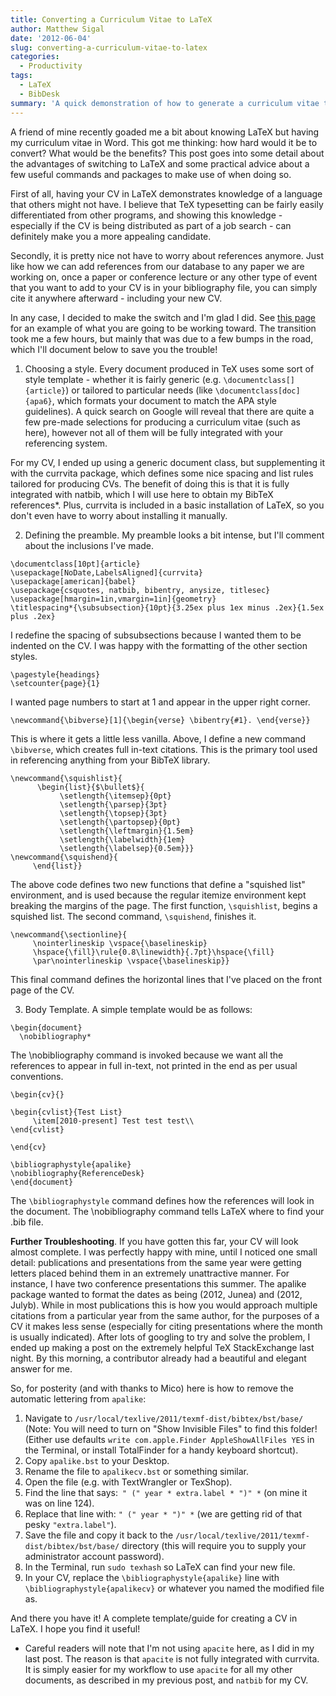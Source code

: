 ```yaml
---
title: Converting a Curriculum Vitae to LaTeX
author: Matthew Sigal
date: '2012-06-04'
slug: converting-a-curriculum-vitae-to-latex
categories:
  - Productivity
tags:
  - LaTeX
  - BibDesk
summary: 'A quick demonstration of how to generate a curriculum vitae that is linked with BibDesk.'
---
```


A friend of mine recently goaded me a bit about knowing LaTeX but having my curriculum vitae in Word. This got me thinking: how hard would it be to convert? What would be the benefits? This post goes into some detail about the advantages of switching to LaTeX and some practical advice about a few useful commands and packages to make use of when doing so.

First of all, having your CV in LaTeX demonstrates knowledge of a language that others might not have. I believe that TeX typesetting can be fairly easily differentiated from other programs, and showing this knowledge - especially if the CV is being distributed as part of a job search - can definitely make you a more appealing candidate.

Secondly, it is pretty nice not have to worry about references anymore. Just like how we can add references from our database to any paper we are working on, once a paper or conference lecture or any other type of event that you want to add to your CV is in your bibliography file, you can simply cite it anywhere afterward - including your new CV.

In any case, I decided to make the switch and I'm glad I did. See [this page](https://www.matthewsigal.com/SigalCV_2017.pdf) for an example of what you are going to be working toward. The transition took me a few hours, but mainly that was due to a few bumps in the road, which I'll document below to save you the trouble!

1) Choosing a style. Every document produced in TeX uses some sort of style template - whether it is fairly generic (e.g. `\documentclass[]{article}`) or tailored to particular needs (like `\documentclass[doc]{apa6}`, which formats your document to match the APA style guidelines). A quick search on Google will reveal that there are quite a few pre-made selections for producing a curriculum vitae (such as here), however not all of them will be fully integrated with your referencing system.

For my CV, I ended up using a generic document class, but supplementing it with the currvita package, which defines some nice spacing and list rules tailored for producing CVs. The benefit of doing this is that it is fully integrated with natbib, which I will use here to obtain my BibTeX references*. Plus, currvita is included in a basic installation of LaTeX, so you don't even have to worry about installing it manually.

2) Defining the preamble. My preamble looks a bit intense, but I'll comment about the inclusions I've made.

```
\documentclass[10pt]{article}
\usepackage[NoDate,LabelsAligned]{currvita}
\usepackage[american]{babel}
\usepackage{csquotes, natbib, bibentry, anysize, titlesec}
\usepackage[hmargin=1in,vmargin=1in]{geometry}
\titlespacing*{\subsubsection}{10pt}{3.25ex plus 1ex minus .2ex}{1.5ex plus .2ex}
```

I redefine the spacing of subsubsections because I wanted them to be indented on the CV. I was happy with the formatting of the other section styles.

```
\pagestyle{headings}
\setcounter{page}{1}
```

I wanted page numbers to start at 1 and appear in the upper right corner. 

```
\newcommand{\bibverse}[1]{\begin{verse} \bibentry{#1}. \end{verse}}
```

This is where it gets a little less vanilla. Above, I define a new command `\bibverse`, which creates full in-text citations. This is the primary tool used in referencing anything from your BibTeX library.

```
\newcommand{\squishlist}{
      \begin{list}{$\bullet$}{
           \setlength{\itemsep}{0pt}
           \setlength{\parsep}{3pt}
           \setlength{\topsep}{3pt}
           \setlength{\partopsep}{0pt}
           \setlength{\leftmargin}{1.5em}
           \setlength{\labelwidth}{1em}
           \setlength{\labelsep}{0.5em}}}
\newcommand{\squishend}{
     \end{list}}
```

The above code defines two new functions that define a "squished list" environment, and is used because the regular itemize environment kept breaking the margins of the page. The first function, `\squishlist`, begins a squished list. The second command, `\squishend`, finishes it.

```
\newcommand{\sectionline}{
     \nointerlineskip \vspace{\baselineskip}
     \hspace{\fill}\rule{0.8\linewidth}{.7pt}\hspace{\fill}
     \par\nointerlineskip \vspace{\baselineskip}}
```

This final command defines the horizontal lines that I've placed on the front page of the CV.

3) Body Template. A simple template would be as follows:

```
\begin{document}
  \nobibliography*
```

The \nobibliography command is invoked because we want all the references to appear in full in-text, not printed in the end as per usual conventions.

```
\begin{cv}{}

\begin{cvlist}{Test List}
     \item[2010-present] Test test test\\
\end{cvlist}

\end{cv}

\bibliographystyle{apalike}
\nobibliography{ReferenceDesk}
\end{document}
```

The `\bibliographystyle` command defines how the references will look in the document. The \nobibliography command tells LaTeX where to find your .bib file.

__Further Troubleshooting__. If you have gotten this far, your CV will look almost complete. I was perfectly happy with mine, until I noticed one small detail: publications and presentations from the same year were getting letters placed behind them in an extremely unattractive manner. For instance, I have two conference presentations this summer. The apalike package wanted to format the dates as being (2012, Junea) and (2012, Julyb). While in most publications this is how you would approach multiple citations from a particular year from the same author, for the purposes of a CV it makes less sense (especially for citing presentations where the month is usually indicated). After lots of googling to try and solve the problem, I ended up making a post on the extremely helpful TeX StackExchange last night. By this morning, a contributor already had a beautiful and elegant answer for me.

So, for posterity (and with thanks to Mico) here is how to remove the automatic lettering from `apalike`:

1. Navigate to `/usr/local/texlive/2011/texmf-dist/bibtex/bst/base/` (Note: You will need to turn on "Show Invisible Files" to find this folder! (Either use 
defaults `write com.apple.Finder AppleShowAllFiles YES` in the Terminal, or install TotalFinder for a handy keyboard shortcut).
2. Copy `apalike.bst` to your Desktop.
3. Rename the file to `apalikecv.bst` or something similar.
4. Open the file (e.g. with TextWrangler or TexShop).
5. Find the line that says:` " (" year * extra.label * ")" *` (on mine it was on line 124).
6. Replace that line with: `" (" year * ")" *` (we are getting rid of that pesky `"extra.label"`).
7. Save the file and copy it back to the `/usr/local/texlive/2011/texmf-dist/bibtex/bst/base/` directory (this will require you to supply your administrator account password).
8. In the Terminal, run `sudo texhash` so LaTeX can find your new file.
9. In your CV, replace the `\bibliographystyle{apalike}` line with `\bibliographystyle{apalikecv}` or whatever you named the modified file as.

And there you have it! A complete template/guide for creating a CV in LaTeX. I hope you find it useful!

* Careful readers will note that I'm not using `apacite` here, as I did in my last post. The reason is that `apacite` is not fully integrated with currvita. It is simply easier for my workflow to use `apacite` for all my other documents, as described in my previous post, and `natbib` for my CV.